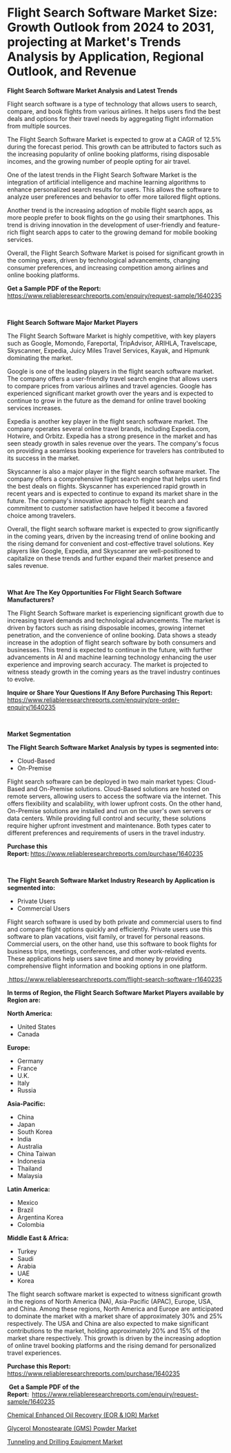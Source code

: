 <p><h1>Flight Search Software Market Size: Growth Outlook from 2024 to 2031, projecting at Market's Trends Analysis by Application, Regional Outlook, and Revenue</h1></p><p><strong>Flight Search Software Market Analysis and Latest Trends</strong></p>
<p><p>Flight search software is a type of technology that allows users to search, compare, and book flights from various airlines. It helps users find the best deals and options for their travel needs by aggregating flight information from multiple sources.</p><p>The Flight Search Software Market is expected to grow at a CAGR of 12.5% during the forecast period. This growth can be attributed to factors such as the increasing popularity of online booking platforms, rising disposable incomes, and the growing number of people opting for air travel.</p><p>One of the latest trends in the Flight Search Software Market is the integration of artificial intelligence and machine learning algorithms to enhance personalized search results for users. This allows the software to analyze user preferences and behavior to offer more tailored flight options.</p><p>Another trend is the increasing adoption of mobile flight search apps, as more people prefer to book flights on the go using their smartphones. This trend is driving innovation in the development of user-friendly and feature-rich flight search apps to cater to the growing demand for mobile booking services.</p><p>Overall, the Flight Search Software Market is poised for significant growth in the coming years, driven by technological advancements, changing consumer preferences, and increasing competition among airlines and online booking platforms.</p></p>
<p><strong>Get a Sample PDF of the Report:&nbsp;</strong> <a href="https://www.reliableresearchreports.com/enquiry/request-sample/1640235">https://www.reliableresearchreports.com/enquiry/request-sample/1640235</a></p>
<p>&nbsp;</p>
<p><strong>Flight Search Software Major Market Players</strong></p>
<p><p>The Flight Search Software Market is highly competitive, with key players such as Google, Momondo, Fareportal, TripAdvisor, ARIHLA, Travelscape, Skyscanner, Expedia, Juicy Miles Travel Services, Kayak, and Hipmunk dominating the market.</p><p>Google is one of the leading players in the flight search software market. The company offers a user-friendly travel search engine that allows users to compare prices from various airlines and travel agencies. Google has experienced significant market growth over the years and is expected to continue to grow in the future as the demand for online travel booking services increases.</p><p>Expedia is another key player in the flight search software market. The company operates several online travel brands, including Expedia.com, Hotwire, and Orbitz. Expedia has a strong presence in the market and has seen steady growth in sales revenue over the years. The company's focus on providing a seamless booking experience for travelers has contributed to its success in the market.</p><p>Skyscanner is also a major player in the flight search software market. The company offers a comprehensive flight search engine that helps users find the best deals on flights. Skyscanner has experienced rapid growth in recent years and is expected to continue to expand its market share in the future. The company's innovative approach to flight search and commitment to customer satisfaction have helped it become a favored choice among travelers.</p><p>Overall, the flight search software market is expected to grow significantly in the coming years, driven by the increasing trend of online booking and the rising demand for convenient and cost-effective travel solutions. Key players like Google, Expedia, and Skyscanner are well-positioned to capitalize on these trends and further expand their market presence and sales revenue.</p></p>
<p>&nbsp;</p>
<p><strong>What Are The Key Opportunities For Flight Search Software Manufacturers?</strong></p>
<p><p>The Flight Search Software market is experiencing significant growth due to increasing travel demands and technological advancements. The market is driven by factors such as rising disposable incomes, growing internet penetration, and the convenience of online booking. Data shows a steady increase in the adoption of flight search software by both consumers and businesses. This trend is expected to continue in the future, with further advancements in AI and machine learning technology enhancing the user experience and improving search accuracy. The market is projected to witness steady growth in the coming years as the travel industry continues to evolve.</p></p>
<p><strong>Inquire or Share Your Questions If Any Before Purchasing This Report:</strong> <a href="https://www.reliableresearchreports.com/enquiry/pre-order-enquiry/1640235">https://www.reliableresearchreports.com/enquiry/pre-order-enquiry/1640235</a></p>
<p>&nbsp;</p>
<p><strong>Market Segmentation</strong></p>
<p><strong>The Flight Search Software Market Analysis by types is segmented into:</strong></p>
<p><ul><li>Cloud-Based</li><li>On-Premise</li></ul></p>
<p><p>Flight search software can be deployed in two main market types: Cloud-Based and On-Premise solutions. Cloud-Based solutions are hosted on remote servers, allowing users to access the software via the internet. This offers flexibility and scalability, with lower upfront costs. On the other hand, On-Premise solutions are installed and run on the user's own servers or data centers. While providing full control and security, these solutions require higher upfront investment and maintenance. Both types cater to different preferences and requirements of users in the travel industry.</p></p>
<p><strong>Purchase this Report:&nbsp;</strong><a href="https://www.reliableresearchreports.com/purchase/1640235">https://www.reliableresearchreports.com/purchase/1640235</a></p>
<p>&nbsp;</p>
<p><strong>The Flight Search Software Market Industry Research by Application is segmented into:</strong></p>
<p><ul><li>Private Users</li><li>Commercial Users</li></ul></p>
<p><p>Flight search software is used by both private and commercial users to find and compare flight options quickly and efficiently. Private users use this software to plan vacations, visit family, or travel for personal reasons. Commercial users, on the other hand, use this software to book flights for business trips, meetings, conferences, and other work-related events. These applications help users save time and money by providing comprehensive flight information and booking options in one platform.</p></p>
<p><a href="https://www.reliableresearchreports.com/flight-search-software-r1640235">&nbsp;https://www.reliableresearchreports.com/flight-search-software-r1640235</a></p>
<p><strong>In terms of Region, the Flight Search Software Market Players available by Region are:</strong></p>
<p>
    <p> <strong> North America: </strong>
        <ul>
            <li>United States</li>
            <li>Canada</li>
        </ul>
        </p> 
    <p> <strong> Europe: </strong>
        <ul>
            <li>Germany</li>
            <li>France</li>
            <li>U.K.</li>
            <li>Italy</li>
            <li>Russia</li>
        </ul>
        </p> 
    <p> <strong> Asia-Pacific: </strong>
        <ul>
            <li>China</li>
            <li>Japan</li>
            <li>South Korea</li>
            <li>India</li>
            <li>Australia</li>
            <li>China Taiwan</li>
            <li>Indonesia</li>
            <li>Thailand</li>
            <li>Malaysia</li>
        </ul>
        </p> 
    <p> <strong> Latin America: </strong>
        <ul>
            <li>Mexico</li>
            <li>Brazil</li>
            <li>Argentina Korea</li>
            <li>Colombia</li>
        </ul>
        </p> 
    <p> <strong> Middle East & Africa: </strong>
        <ul>
            <li>Turkey</li>
            <li>Saudi</li>
            <li>Arabia</li>
            <li>UAE</li>
            <li>Korea</li>
        </ul>
    </p>
    </p>
<p><p>The flight search software market is expected to witness significant growth in the regions of North America (NA), Asia-Pacific (APAC), Europe, USA, and China. Among these regions, North America and Europe are anticipated to dominate the market with a market share of approximately 30% and 25% respectively. The USA and China are also expected to make significant contributions to the market, holding approximately 20% and 15% of the market share respectively. This growth is driven by the increasing adoption of online travel booking platforms and the rising demand for personalized travel experiences.</p></p>
<p><strong>Purchase this Report: </strong><a href="https://www.reliableresearchreports.com/purchase/1640235">https://www.reliableresearchreports.com/purchase/1640235</a></p>
<p>&nbsp;<strong>Get a Sample PDF of the Report:&nbsp;&nbsp;</strong><a href="https://www.reliableresearchreports.com/enquiry/request-sample/1640235">https://www.reliableresearchreports.com/enquiry/request-sample/1640235</a></p>
<p><strong></strong></p>
<p><p><a href="https://spotless-saver-8fd.notion.site/Chemical-Enhanced-Oil-Recovery-EOR-IOR-Market-Analysis-and-Sze-Forecasted-for-period-from-2024-t-325108b30043460ba94f772b71f941ed">Chemical Enhanced Oil Recovery (EOR & IOR) Market</a></p><p><a href="https://cautious-neon-760.notion.site/Glycerol-Monostearate-GMS-Powder-Market-Report-Reveals-the-Latest-Trends-And-Growth-Opportunities--7677dbfd3cb2400ea6d387fca5e9ace1">Glycerol Monostearate (GMS) Powder Market</a></p><p><a href="https://view.publitas.com/reportprime-1/decoding-tunneling-and-drilling-equipment-market-metrics-market-share-trends-and-growth-patterns/">Tunneling and Drilling Equipment Market</a></p></p>